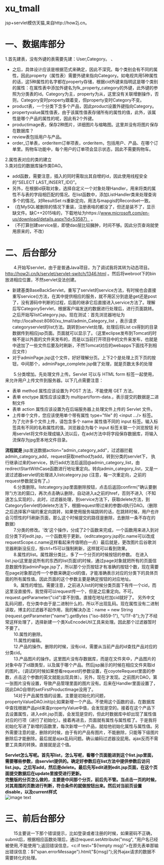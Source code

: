 # xu_tmall
jsp+servlet模仿天猫,来自http://how2j.cn。


# 一、数据库部分

1.首先建表，没有外键的表需要先建：User,Category。   、

- 之后，具体设计应该是根据范式来确定，因此不深究。每个类别会有不同的属性，因此property（属性表）需要外键来指向Category。如电视共用5种属性的话，这5种属性的名字都在property存储，根据cid外键来指明这是哪个类别的属性：在属性表中添加外键名为fk_property_category的外键，此外键的参照为分类表的id。Category为主，property为从，这里没有关联增删操作，否则，Category变时property跟着变，但property变时Category不变。    
- product表，一个分类下含多个产品，因此product设置外键指向Category。    
- propertyvalue属性值表，由于该属性值表存储所有的属性的值，此外，该属性是哪个产品的属性的呢，因此有2个外键。    
- productimage表，保存2种图片，详细图片与缩略图。这里并没有将图片保存在数据库？    
- review表包括用户与产品。     
- order_订单表，orderitem订单项表，orderitem，包括用户、产品、在哪个订单里。购物车功能中，每个用户的订单项会显示状态，因此不需要购物车。


2.属性表对应的类的建立   
3.类对应的数据库操作类DAO。

- add函数，需要注意，插入的同时需取出其自增的id，因此使用线程安全的“SELECT LAST_INSERT_ID()”。
- 另外，在根据id获取对象，选择自定义一个对象处理Handler，用来将类的属性不与表的字段相匹配的情况。在list函数中，添加ListHandler类来处理查询多个的情况。对ResultSet rs重新定向，用法与mapgis的Recordset一致。
- （在MySQL被删除的情况下重装，注册表啥的都没了，但还是装不了，显示缺文件。缺C++2015啥的，下载地址为https://www.microsoft.com/en-us/download/details.aspx?id=53587） 。
- （不打算创建service层，即使dao层比较臃肿，时间不够。因此分页查询就使用原来的，不改）

# 二、后台部分
&ensp;&ensp;&ensp;&ensp;4.开始写servlet，由于是普通Java项目，为了调试我将其转为动态项目。http://how2j.cn/k/servlet/servlet-switch/1346.html 。然后将webroot下的bin放进相应位置，不然servlet没法创建。  

- 新建基类BaseBackServlet，重写了servlet的service方法，有时候也会直接重写service()方法，在其中提供相应的服务，就不用区分到底是get还是post了，没有源码中判断的过程，后面的继承它后直接进入service方法了。理解后写CategoryServlet，根据客户端发送的数据进行处理后，进行页面跳转。之后开始写listCategory.jsp。现在测试：首先浏览器地址为http://localhost:8080/xu_tmall/admin_Category_list ，表示请求categoryservlet的list方法。跳转到servlet处理。处理后将List<Category> cs得到的目录数据传到相应jsp页面。页面就可以显示了。（这里eclipse发布到Tomcat的时候不是以外面的文件夹发布的，而是以当前打开项目中的文件来发布，也就是中途加了一些文件后要及时刷新，不然Tomcat对应的webapps下面找不到相应文件）
- 对于adminPage.jsp这个文件，好好理解分页。上下2个是处理上页下页的按钮，中间那个，adminPage_complete.jsp做了处理，就是页数太多的处理   

&ensp;&ensp;&ensp;&ensp;5.分类增加。先处理文件上传。Servlet 可以与 HTML form 标签一起使用，来允许用户上传文件到服务器。以下几点需要注意：

- 表单 method 属性应该设置为 POST 方法，不能使用 GET 方法，
- 表单 enctype 属性应该设置为 multipart/form-data.，表示提交的数据是二进制文件
- 表单 action 属性应该设置为在后端服务器上处理文件上传的 Servlet 文件。
- 上传单个文件，您应该使用单个带有属性 type="file" 的 <input .../> 标签。为了允许多个文件上传，请包含多个 name 属性值不同的 input 标签。输入标签具有不同的名称属性的值。浏览器会为每个 input 标签关联一个浏览按钮
利用servlet将文件处理成输入流以后，在add方法中将字段保存数据库，将输入流保存为jpg至本地文件目录。  

**流程就是**
jsp发送数据action="admin_category_add"，过滤器拦截admin_category_add，request获取method为add，转到分类的servlet下，
执行继承过来的service，执行add方法后返回@admin_category_list，由redirectStartWithCase函数进行地址重定向。转向admin_category_list，又是一波过滤器servlet的处理进入listcategory.jsp
(注意，每一次重定向，之前的request参数就没有了。)  
&ensp;&ensp;&ensp;&ensp;6.分类删除。listcategory.jsp里面删除按钮，点击后返回confirm("确认要删除")方法的窗口，再次点击确认删除，自动进入a之前的href，否则不进入（不知道怎么实现的）。此时，过滤器处理，到service方法下，获取delete方法，到CategoryServlet的delete方法下，根据request带过来的参数id执行DAO。（删除之后选择客户端的重定向跳转，如果使用服务端跳转的话，在跳转时候，用户也许会习惯性的F5刷新页面，那么这个时候提交的路径是删除，去删除一条不存在的数据）  
&ensp;&ensp;&ensp;&ensp;7.分类的修改。'改'这个操作，分成了2个函数来完成，一个函数用来进入到对应分类下的edit.jsp，一个函数用于更新。（editcategory.jsp的c.name可以改成requestScope.c.name这样看起来传值明白一点）最后就是，更改图片后谷歌浏览器刷新没反应，按ctrl+f5可以强制刷新，这样就可以看到效果。  
&ensp;&ensp;&ensp;&ensp;8.属性的list。属性跟分类比，多了一个分页的时候按钮的参数。
在进入list.jsp(这里是说所有的东西的list页面)的时候，通过page对象就把所有的页面信息数据传到adminPage.jsp了，所以那个分页按钮才有准确的按钮个数，现在需要在page对象那边传一个参数来确定cid的值，才能准确表示对应的分类下的具体页面的所有属性值。因此页面的这个参数主要是确定按钮的对应地址。  
&ensp;&ensp;&ensp;&ensp;9。属性的增加。需要注意，之前进入list的时候分类页面下有传一个cid，而这里没直接传。我觉得可以request传一个，但是之后重定向。不可。request.getParameter("cid")拿不到值。直接在地址栏加cid就好了。  另外中文乱码问题，在分类中由于是二进制什么的，所以不出现乱码。现在属性没有二进制读取，博主的过滤器不起作用，我的解决办法：name = new String (request.getParameter("name").getBytes ("iso-8859-1"), "UTF-8");为了不经常这样处理了，选择新建一个类XuEncodeUtil工具来处理。因此那个过滤器暂时不要了。  
&ensp;&ensp;&ensp;&ensp;10.属性的删除。  
&ensp;&ensp;&ensp;&ensp;11.属性的编辑。   
&ensp;&ensp;&ensp;&ensp;12.产品的操作。删除的时候，没有cid，需要从当前产品的id查找产品对应的分类cid。   
&ensp;&ensp;&ensp;&ensp;13.产品图片的操作。这里图片没有存数据库，而是在文件夹中，产品图片的对象中存了id跟类型，以及属于哪个产品。然后jsp展示的时候在相应文件夹取id的图片。（调试的时候如果想看request的参数设置，在coyoteRequest里面的参数，点击这个参数的英文就能出现具体）。另外，现在才发现。之前图片DAO，第一张图片没有设置，导致产品管理里面的图片没有。后来在Handler里面设置了，因此DAO自带的setFirstProductImage没用了。  
&ensp;&ensp;&ensp;&ensp;14对于产品属性值的设置。主要是初始化的问题，propertyValueDAO.init(p);如果新增一个产品。不使用这个函数的话，在数据库中查找根据产品pid来查propertyValue中值，会发现是空的。接着在这个产品下去设置属性，进入edit.jsp页面，会发现是空的，但此时数据库中却出现了属性值对应的行项（进行了初始化）。接着再进去，页面就有属性与属性框了。于是我将初始化写进了新增的函数里，每次新增一个产品，就给他初始化属性与属性值。另外需要注意的是，删除的时候，由于有的产品有图片，不能删除，只能等下级图片删除后才能删除。最后就是ajax乱码问题。确认编码过滤器没屁用。ajax反而不需要工具类的转换。直接就是这个值。
   
**Servlet怎么写呢。首先写list，怎么写呢，看哪个页面能进到这个list.jsp里面，需要哪些参数，由servlet提供的。确定好参数后在list方法中提供参数后访问list.jsp。之后写add，然后是delete。最后先写edit进到edit.jsp页面，在这个页面提交数据后在update里接受进行更新。**    
**完整版的分页怎么做的，主要是中间那个分页，前后先不管。当点击一页的时候，对其周围的页数进行判断，符合条件的就做按钮出来。然后对当前页设置disable，以及current样式**  
![image text](https://github.com/xuzhuang1996/xu_tmall/blob/master/img_git/page.PNG)
      

# 三、前后台部分
&ensp;&ensp;&ensp;&ensp;15主要说一下那个错误提示，比如登录或者注册的时候，如果密码不正确，submit后，根据相应函数处理后，通过request.setAttribute("msg", "用户名已经被使用,不能使用");返回错误信息，<c:if test="${!empty msg}">在原先表单那输出错误信息：$("span.errorMessage").html("${msg}");另外ajax请求的数据不需要转化的处理。
